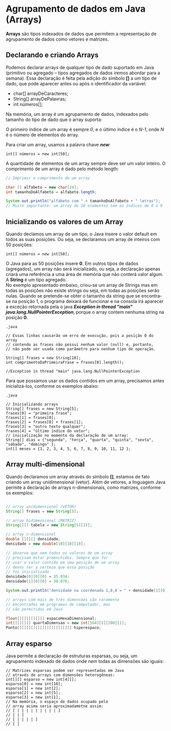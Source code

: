 # Agrupamento de dados em Java (Arrays)

**Arrays** são tipos indexados de dados que permitem a representação de agrupamento de dados como
vetores e matrizes.

## Declarando e criando **Arrays**

Podemos declarar arrays de qualquer tipo de dado suportado em Java (primitivo ou agregado – tipos
agregados de dados iremos abordar para a semana). Essa declaração é feita pela adição do símbolo **[]**
a um tipo de dado, que pode aparecer antes ou após o identificador da variável:

* char[] arrayDeCaracteres;
* String[] arrayDePalavras;
* int números[];

Na memória, um array é um agrupamento de dados, indexados pelo tamanho do tipo de dado que o array
suporta:

O primeiro índice de um array é sempre *0*, e o último índice é o *N-1*, onde *N* é o número de
elementos do array.

Para criar um array, usamos a palavra chave **_new_**:
```
int[] números = new int[50];
```

A quantidade de elementos de um array sempre deve ser um valor inteiro. O comprimento de um array é
dado pelo método length:

``` .java
// Imprimir o comprimento de um array

char [] alfabeto = new char[24];
int tamanhoDoAlfabeto = alfabeto.length;

System.out.println("alfabeto com " + tamanhoDoAlfabeto + " letras");
// Muito importante: um array de 10 elementos tem os índices de 0 a 9
```

## Inicializando os valores de um **Array**

Quando declamos um array de um tipo, o Java insere o valor default em todos as suas posições. Ou seja, se declaramos um array de inteiros com 50 posições:

```
int[] números = new int[50];
```

O Java para as 50 posições insere **0**. Em outros tipos de dados (agregados), um array não será inicializado, ou seja, a declaração apenas criará uma referência a uma área de memória que não conterá valor algum. A **String** é um tipo agregado.\
No exemplo apresentado embaixo, criou-se um array de Strings mas em todas as posições não existe strings ou seja, em todas as posições serão nulas. Quando se pretende-se obter o tamanho da string que se encontra-se na posição 1, o programa deixará de funcionar e na consola irá aparecer a exceção retornada pela o java **_Exception in thread "main" java.lang.NullPointerException_**, porque o array contem nenhuma string na posição **0**.


```
.java

// Essas linhas causarão um erro de execução, pois a posição 0 do array
// contendo as frases não possui nenhum valor (null) e, portanto,
// não pode ser usada como parâmetro para nenhum tipo de operação.

String[] frases = new String[10];
int comprimentoDaPrimeiraFrase = frases[0].length();

//Exception in thread "main" java.lang.NullPointerException

```

Para que possamos usar os dados contidos em um array, precisamos antes inicializá-los, conforme os
exemplos abaixo:

```
.java

// Inicializando arrays
String[] frases = new String[5];
frases[0] = "primeira frase";
frases[1] = frases[0];
frases[2] = frases[0] + frases[1];
frases[3] = "outro texto qualquer";
frases[4] = "último índice do vetor";
// inicialização no momento da declaração de um array:
String[] dias = {"segunda", "terça", "quarta", "quinta", "sexta", "sábado", "domingo" };
int[] meses = {1, 2, 3, 4, 5, 6, 7, 8, 9, 10, 11, 12 };

```


## Array multi-dimensional

Quando declaramos um array através do símbolo **[]**, estamos de fato criando um array unidimensional
(vetor). Além de vetores, a linguagem Java permite a declaração de arrays n-dimensionais, como matrizes, conforme os
exemplos:

``` .java

// array unidimensional (VETOR)
String[] frases = new String[5];

// array bidimensional (MATRIZ)
String[][] tabela = new String[5][15];

// array n-dimensional
double [][][] densidade;
densidade = new double[10][10][10];

// observe que nem todos os valores de um array
// precisam estar preenchidos. Sempre que for
// usar o valor contido em uma posição de um array
// deves ter a certeza que essa posição
// foi inicializada
densidade[0][0][0] = 35.034;
densidade[1][0][0] = 30.876;

System.out.println("densidade na coordenada 1,0,0 = " + densidade[1][0][0]);

// arrays com mais de três dimensões são raramente
// encontrados em programas de computador, mas
// são permitidos em Java

float[][][][][][] espacoHexaDimensional;
int[][][][] quartaDimensao = new int[564][2][200][1];
Ponto[][][][][][][][][][][][] hiperespaco;

```

## Array esparso

Java permite a declaração de estruturas esparsas, ou seja, um agrupamento indexado de dados onde
nem todas as dimensões são iguais:

```
// Matrizes esparsas podem ser representadas em Java
// através de arrays com dimensões heterogêneas:
int[][] esparso = new int[4][];
esparso[0] = new int[10];
esparso[1] = new int[2];
esparso[2] = new int[5];
esparso[3] = new int[1];
// Na memória, o espaço de dados ocupado pelo
// array acima seria aproximadametne assim:
// [ | | | | | | | | | ]
// [ | ]
// [ | | | | ]
// [ ]
```
